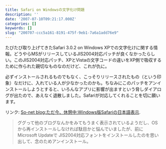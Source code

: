 ```yaml
---
title: Safari on Windowsの文字化け問題
description: ''
date: '2007-07-10T09:21:17.000Z'
categories: []
keywords: []
slug: "200707-ccc5a161-8191-475f-9eb1-7a6a1add76e9"
---
```

たびたび取り上げてきたSafari 3.0.2 on Windows XPでの文字化けに関する情報。どうやらMSがリリースしているJIS2004対応パッチが良くなかったらしい。このJIS2004対応パッチ、XPとVistaの文字コードの違いをXP側で吸収するために作られた親切なものなのだけど、これが仇に。

必ずインストールされるものでもなく、こっそりリリースされたもの（という印象）なだけに、入れている人が少なかったのかも。ちなみにこのパッチをアンインストールしようとすると、いろんなアプリに影響が出ますという脅しダイアログが出たので、あえなく退散しました。Safariが対応してくれることを切に願います。

リンク: [So-net blog:ただ今、休憩中:Windows版Safariの日本語表示](http://blog.so-net.ne.jp/10yatk71/2007-06-23 "So-net blog:ただ今、休憩中:Windows版Safariの日本語表示").

> ググって他のブログなんかをみてもうまく表示されているようだし、OSから再インストールしなければ駄目かと悩んでいましたが、前にMicrosoft Updateで JIS2004対応フォントをインストールしたのを思い出して、念のためアンインストール。